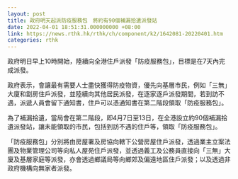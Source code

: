 ```yaml
---
layout: post
title: 政府明天起派防疫服務包　將約有90個補漏拾遺派發站
date: 2022-04-01 18:51:31.000000000 +08:00
link: https://news.rthk.hk/rthk/ch/component/k2/1642081-20220401.htm
categories: rthk
---
```


政府明日早上10時開始，陸續向全港住戶派發「防疫服務包」，目標是在7天內完成派發。

政府表示，會讓最有需要人士盡快獲得防疫物資，優先向基層市民，例如「三無」大廈和劏房住戶派發，並陸續向其他居民派發，在逐家逐戶派發期間，若到訪不遇，派遞人員會留下通知書，住戶可以憑通知書在第二階段領取「防疫服務包」。

為了補漏拾遺，當局會在第二階段，即4月7日至13日，在全港設立約90個補漏拾遺派發站，讓未能領取的市民，包括到訪不遇的住戶等，領取「防疫服務包」。

「防疫服務包」分別將由房屋署及房協向轄下公營房屋住戶派發，透過業主立案法團及物業管理公司等向私人屋苑住戶派發，並透過義工及公務員直接向「三無」大廈及基層家庭等派發，亦會透過鄉議局等向鄉郊及偏遠地區住戶派發；以及透過非政府機構向無家者派發。
